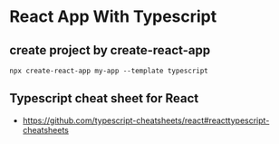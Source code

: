 # React App With Typescript

## create project by create-react-app
```
npx create-react-app my-app --template typescript
```


## Typescript cheat sheet for React 

* https://github.com/typescript-cheatsheets/react#reacttypescript-cheatsheets
